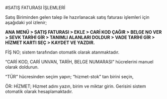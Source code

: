 #SATIŞ FATURASI İŞLEMLERİ

Satış Biriminden gelen talep ile hazırlanacak satış faturası işlemleri için aşağıdaki yol izlenir;

**ANA MENÜ > SATIŞ FATURASI > EKLE > CARİ KOD ÇAĞIR > BELGE NO VER > SEVK TARİHİ GİR > TANIMLI ALANLARI DOLDUR > VADE TARİHİ GİR > HİZMET KARTI SEÇ > KAYDET VE YAZDIR.**

FİŞ NO; sistem tarafından otomatik olarak atanmaktadır.

“CARİ KOD, CARİ UNVAN, TARİH, BELGE NUMARASI” hücrelerini manuel olarak doldurun.

“TÜR” hücresinden seçim yapın; “hizmet-stok” tan birini seçin,

ÖR: HİZMET; Hizmet adını yazın, birim ve miktar girin. Gerisini sistem otomatik olarak hesaplamaktadır.